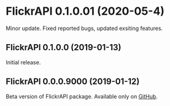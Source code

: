 # FlickrAPI 0.1.0.01 (2020-05-4)
Minor update. Fixed reported bugs, updated exsiting features.

## FlickrAPI 0.1.0.0 (2019-01-13)
Initial release.

## FlickrAPI 0.0.0.9000 (2019-01-12)
Beta version of FlickrAPI package. Available only on [GitHub](https://github.com/koki25ando/FlickrAPI).
